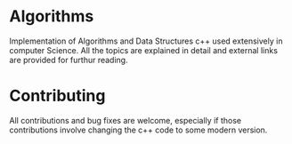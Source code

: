 # Algorithms

Implementation of Algorithms and Data Structures c++ used extensively in computer Science.
All the topics are explained in detail and external links are provided for furthur reading.

# Contributing

All contributions and bug fixes are welcome, especially if those contributions involve changing the c++ code to some modern version.
